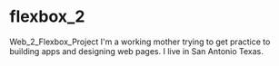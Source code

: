 # flexbox_2
Web_2_Flexbox_Project
I'm a working mother trying to get practice to building apps and designing web pages. I live in San Antonio Texas. 
